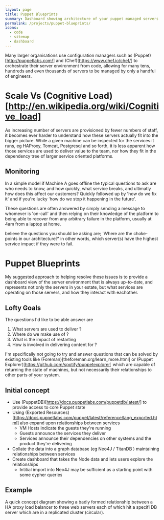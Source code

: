 ```yaml
---
layout: page
title: Puppet Blueprints
summary: Dashboard showing architecture of your puppet managed servers and their dependencies
permalink: /projects/puppet-blueprints/
icons: 
  - code
  - sitemap
  - dashboard
---
```



Many larger organisations use configuration managers such as (Puppet)[http://puppetlabs.com/] and (Chef)[https://www.chef.io/chef/] to orchestrate their server environment from code, allowing for many tens, hundreds and even thousands of servers to be managed by only a handful of engineers.


# Scale Vs (Cognitive Load)[http://en.wikipedia.org/wiki/Cognitive_load]

As increasing number of servers are provisioned by fewer numbers of staff, it becomes ever harder to understand how these servers actually fit into the bigger picture. While a given machine can be inspected for the services it runs, eg HAProxy, Tomcat, Postgresql and so forth, it is less apparent how those services are used to deliver value to the team, nor how they fit in the dependency tree of larger service oriented platforms.



## Monitoring

In a simple model if Machine A goes offline the typical questions to ask are who needs to know, and how quickly, what service breaks, and ultimatly how does this affect our customers? Quickly followed up by 'how do we fix it' and if you're lucky 'how do we stop it happening in the future'.

These questions are often answered by simply sending a message to whomever is 'on-call' and then relying on their knowledge of the platform to being able to recover from any arbitrary failure in the platform, usually at 4am from a laptop at home.




believe the questions you should be asking are; 'Where are the choke-points in our architecture?' in other words, which server(s) have the highest service impact if they were to fail. 


# Puppet Blueprints

My suggested approach to helping resolve these issues is to provide a dashboard view of the server environment that is always up-to-date, and represents not only the servers in your estate, but what services are operating on those servers, and how they interact with eachother.

## Lofty Goals

The questions I'd like to be able answer are 

1. What servers are used to deliver <Product X> ?
2. Where do we make use of <Software Y>?
3. What is the impact of restarting <Hardware Z>
4. How is <Switch A> involved in delivering content for <Product X>?

I'm specifically not going to try and answer questions that can be solved by existing tools like (Foreman)[theforeman.org/learn_more.html] or (Puppet Explorer)[https://github.com/spotify/puppetexplorer] which are capable of returning the state of machines, but not necessarily their relationships to other parts of your system.


## Initial concept

* Use (PuppetDB)[https://docs.puppetlabs.com/puppetdb/latest/] to provide access to core Puppet state 
* Using (Exported Resources)[https://docs.puppetlabs.com/puppet/latest/reference/lang_exported.html] also expand upon relationships between services
    * VM Hosts indicate the guests they're running
    * Guests announce the services they deliver
    * Services announce their dependencies on other systems and the product they're delivering
* Collate the data into a graph database (eg Neo4J / TitanDB ) maintaining relationships between services
* Create dashboard that takes the Node data and lets users explore the relationships
    * Intitial import into Neo4J may be sufficient as a starting point with some cypher queries


## Example

A quick concept diagram showing a badly formed relationship between a HA proxy load balancer to three web servers each of which hit a specifi DB server which are in a replicated cluster (circular).

<div id='example-graph'>
</div>

<style>

.link {
  fill: none;
  stroke: #666;
  stroke-width: 1.5px;
}

#datastore {
  fill: green;
}

#balance {
  stroke-width: 1.5px;
}

.link.datastore {
  stroke: green;
}

.link.replication {
  stroke-dasharray: 0,2 1;
}

circle {
  fill: #ccc;
  stroke: #333;
  stroke-width: 1.5px;
}

text {
  font: 10px sans-serif;
  pointer-events: none;
  text-shadow: 0 1px 0 #fff, 1px 0 0 #fff, 0 -1px 0 #fff, -1px 0 0 #fff;
}

</style>
<script src="http://d3js.org/d3.v3.min.js"></script>
<script>

// http://blog.thomsonreuters.com/index.php/mobile-patent-suits-graphic-of-the-day/
var links = [


  {source: "db1.cluster.dc1", target: "db2.cluster.dc1", type: "replication"},
  {source: "db2.cluster.dc1", target: "db3.cluster.dc1", type: "replication"},
  {source: "db3.cluster.dc1", target: "db1.cluster.dc1", type: "replication"},

  {source: "web1.blog.dc1", target: "db1.cluster.dc1", type: "datastore"},
	{source: "web2.blog.dc1", target: "db2.cluster.dc1", type: "datastore"},
	{source: "web3.blog.dc1", target: "db3.cluster.dc1", type: "datastore"},

	{source: "haproxy.blog.dc1", target: "web1.blog.dc1", type: "balance"},
	{source: "haproxy.blog.dc1", target: "web2.blog.dc1", type: "balance"},
	{source: "haproxy.blog.dc1", target: "web3.blog.dc1", type: "balance"},



];

var nodes = {};

// Compute the distinct nodes from the links.
links.forEach(function(link) {
  link.source = nodes[link.source] || (nodes[link.source] = {name: link.source});
  link.target = nodes[link.target] || (nodes[link.target] = {name: link.target});
});

var width = 300,
    height = 300;

var force = d3.layout.force()
    .nodes(d3.values(nodes))
    .links(links)
    .size([width, height])
    .linkDistance(60)
    .charge(-300)
    .on("tick", tick)
    .start();

var svg = d3.select("#example-graph").append("svg")
    .attr("width", width)
    .attr("height", height);

// Per-type markers, as they don't inherit styles.
svg.append("defs").selectAll("marker")
    .data(["suit", "licensing", "resolved"])
  .enter().append("marker")
    .attr("id", function(d) { return d; })
    .attr("viewBox", "0 -5 10 10")
    .attr("refX", 15)
    .attr("refY", -1.5)
    .attr("markerWidth", 6)
    .attr("markerHeight", 6)
    .attr("orient", "auto")
  .append("path")
    .attr("d", "M0,-5L10,0L0,5");

var path = svg.append("g").selectAll("path")
    .data(force.links())
  .enter().append("path")
    .attr("class", function(d) { return "link " + d.type; })
    .attr("marker-end", function(d) { return "url(#" + d.type + ")"; });

var circle = svg.append("g").selectAll("circle")
    .data(force.nodes())
  .enter().append("circle")
    .attr("r", 6)
    .call(force.drag);

var text = svg.append("g").selectAll("text")
    .data(force.nodes())
  .enter().append("text")
    .attr("x", 8)
    .attr("y", ".31em")
    .text(function(d) { return d.name; });

// Use elliptical arc path segments to doubly-encode directionality.
function tick() {
  path.attr("d", linkArc);
  circle.attr("transform", transform);
  text.attr("transform", transform);
}

function linkArc(d) {
  var dx = d.target.x - d.source.x,
      dy = d.target.y - d.source.y,
      dr = Math.sqrt(dx * dx + dy * dy);
  return "M" + d.source.x + "," + d.source.y + "A" + dr + "," + dr + " 0 0,1 " + d.target.x + "," + d.target.y;
}

function transform(d) {
  return "translate(" + d.x + "," + d.y + ")";
}

</script>
